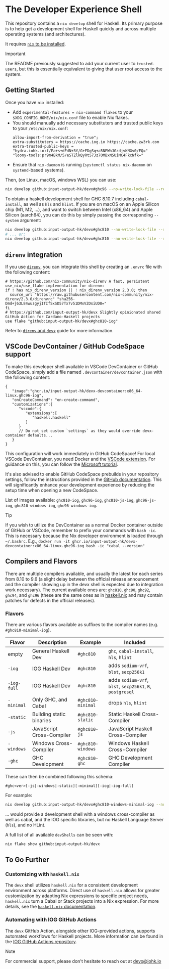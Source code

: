 # The Developer Experience Shell

This repository contains a `nix develop` shell for Haskell. Its primary purpose
is to help get a development shell for Haskell quickly and across multiple
operating systems (and architectures).

It requires [`nix` to be installed](https://nixos.org/download.html).

> [!IMPORTANT]
> The README previously suggested to add your current user to `trusted-users`,
> but this is essentially equivalent to giving that user root access to the
> system.

## Getting Started

Once you have `nix` installed:
- Add `experimental-features = nix-command flakes` to your
  `$XDG_CONFIG_HOME/nix/nix.conf` file to enable Nix flakes.
- You should manually add necessary substituters and trusted public keys to your
  `/etc/nix/nix.conf`:
  ```
  allow-import-from-derivation = "true";
  extra-substituters = https://cache.iog.io https://cache.zw3rk.com
  extra-trusted-public-keys = "hydra.iohk.io:f/Ea+s+dFdN+3Y/G+FDgSq+a5NEWhJGzdjvKNGv0/EQ=" "loony-tools:pr9m4BkM/5/eSTZlkQyRt57Jz7OMBxNSUiMC4FkcNfk="
  ```
- Ensure that `nix-daemon` is running (`systemctl status nix-daemon` on
  `systemd`-based systems).

Then, (on Linux, macOS, windows WSL) you can use:
```bash
nix develop github:input-output-hk/devx#ghc96 --no-write-lock-file --refresh
```

To obtain a haskell development shell for GHC 8.10.7 including `cabal-install`,
as well as `hls` and `hlint`. If you are on macOS on an Apple Silicon chip
(M1, M2, ...), and want to switch between Intel (x86_64) and Apple Silicon
(aarch64), you can do this by simply passing the corresponding
`--system` argument:
```bash
nix develop github:input-output-hk/devx#ghc810 --no-write-lock-file --refresh --system x86_64-darwin
# ... or:
nix develop github:input-output-hk/devx#ghc810 --no-write-lock-file --refresh --system aarch64-darwin
```

## `direnv` integration

If you use [`direnv`](https://direnv.net), you can integrate this shell by creating an `.envrc` file with the following content:
```
# https://github.com/nix-community/nix-direnv A fast, persistent use_nix/use_flake implementation for direnv:
if ! has nix_direnv_version || ! nix_direnv_version 2.3.0; then
  source_url "https://raw.githubusercontent.com/nix-community/nix-direnv/2.3.0/direnvrc" "sha256-Dmd+j63L84wuzgyjITIfSxSD57Tx7v51DMxVZOsiUD8="
fi
# https://github.com/input-output-hk/devx Slightly opinionated shared GitHub Action for Cardano-Haskell projects 
use flake "github:input-output-hk/devx#ghc810-iog"
```

Refer to [`direnv` and `devx`](./docs/direnv.md) guide for more information.

## VSCode DevContainer / GitHub CodeSpace support

To make this developer shell available in VSCode DevContainer or GitHub CodeSpace, simply add a file named `.devcontainer/devcontainer.json` with the following content:
```jsonc
{
   "image":"ghcr.io/input-output-hk/devx-devcontainer:x86_64-linux.ghc96-iog",
   "onCreateCommand": "on-create-command",
   "customizations":{
      "vscode":{
         "extensions":[
            "haskell.haskell"
         ]
      }
      // Do not set custom `settings` as they would override devx-container defaults...
   }
}
```
This configuration will work immediately in GitHub CodeSpace! For local VSCode DevContainer, you need Docker and the [VSCode extension](https://marketplace.visualstudio.com/items?itemName=ms-vscode-remote.remote-containers). For guidance on this, you can follow the [Microsoft tutorial](https://code.visualstudio.com/docs/devcontainers/tutorial).

It's also advised to enable GitHub CodeSpace prebuilds in your repository settings, follow the instructions provided in the [GitHub documentation](https://docs.github.com/en/codespaces/prebuilding-your-codespaces/configuring-prebuilds). This will significantly enhance your development experience by reducing the setup time when opening a new CodeSpace.

List of images available: `ghc810-iog`, `ghc96-iog`, `ghc810-js-iog`, `ghc96-js-iog`, `ghc810-windows-iog`, `ghc96-windows-iog`.

> [!TIP]
> If you wish to utilize the DevContainer as a normal Docker container outside of GitHub or VSCode, remember to prefix your commands with `bash -ic`. This is necessary because the Nix developer environment is loaded through `~/.bashrc`.
> E.g., `docker run -it ghcr.io/input-output-hk/devx-devcontainer:x86_64-linux.ghc96-iog bash -ic "cabal --version"`

## Compilers and Flavors

There are multiple compilers available, and usually the latest for each series
from 8.10 to 9.6 (a slight delay between the official release announcement and
the compiler showing up in the devx shell is expected due to integration work
necessary). The current available ones are: `ghc810`, `ghc90`, `ghc92`, `ghc94`, and
`ghc96` (these are the same ones as in [haskell.nix](https://github.com/input-output-hk/haskell.nix) and may contain patches for defects in the official releases).

### Flavors

There are various flavors available as suffixes to the compiler names (e.g. `#ghc810-minimal-iog`).

| Flavor | Description | Example | Included |
| - | - | - | - |
| empty | General Haskell Dev | `#ghc810` | `ghc`, `cabal-install`, `hls`, `hlint` |
| `-iog` | IOG Haskell Dev | `#ghc810` | adds `sodium-vrf`, `blst`, `secp256k1` |
| `-iog-full` | IOG Haskell Dev | `#ghc810` | adds `sodium-vrf`, `blst`, `secp256k1`, `R`, `postgresql` |
| `-minimal` | Only GHC, and Cabal | `#ghc810-minimal` | drops `hls`, `hlint` |
| `-static` | Building static binaries | `#ghc810-static` | Static Haskell Cross-Compiler |
| `-js` | JavaScript Cross-Compiler | `#ghc810-js` | JavaScript Haskell Cross-Compiler |
| `-windows` | Windows Cross-Compiler | `#ghc810-windows` | Windows Haskell Cross-Compiler |
| `-ghc` | GHC Development | `#ghc810-ghc` | GHC Development Compiler |

These can then be combined following this schema:
```
#ghc<ver>[-js|-windows|-static][-minimal][-iog|-iog-full]
```
For example:
```bash
nix develop github:input-output-hk/devx#ghc810-windows-minimal-iog --no-write-lock-file --refresh
```
... would provide a development shell with a windows cross-compiler as well as cabal, and the IOG specific libraries, but no Haskell Language Server (`hls`), and no HLint.

A full list of all available `devShells` can be seen with:
```bash
nix flake show github:input-output-hk/devx
```

## To Go Further

### Customizing with `haskell.nix`

The `devx` shell utilizes `haskell.nix` for a consistent development environment across platforms. Direct use of `haskell.nix` allows for greater customization by adapting Nix expressions to specific project needs, `haskell.nix` turn a Cabal or Stack projects into a Nix expression. For more details, see the [`haskell.nix` documentation](https://input-output-hk.github.io/haskell.nix/).

### Automating with IOG GitHub Actions

The `devx` GitHub Action, alongside other IOG-provided actions, supports automated workflows for Haskell projects. More information can be found in the [IOG GitHub Actions repository](https://github.com/input-output-hk/actions).

> [!NOTE]
> For commercial support, please don't hesitate to reach out at devx@iohk.io
